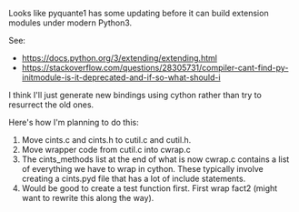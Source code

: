 

Looks like pyquante1 has some updating before it can build extension modules under modern Python3.

See:
- https://docs.python.org/3/extending/extending.html
- https://stackoverflow.com/questions/28305731/compiler-cant-find-py-initmodule-is-it-deprecated-and-if-so-what-should-i

I think I'll just generate new bindings using cython rather than try to resurrect the old ones.

Here's how I'm planning to do this:

1. Move cints.c and cints.h to cutil.c and cutil.h.
2. Move wrapper code from cutil.c into cwrap.c
3. The cints_methods list at the end of what is now cwrap.c contains a list of everything we have to wrap in cython. These typically involve creating a cints.pyd file that has a lot of include statements.
4. Would be good to create a test function first. First wrap fact2 (might want to rewrite this along the way).
